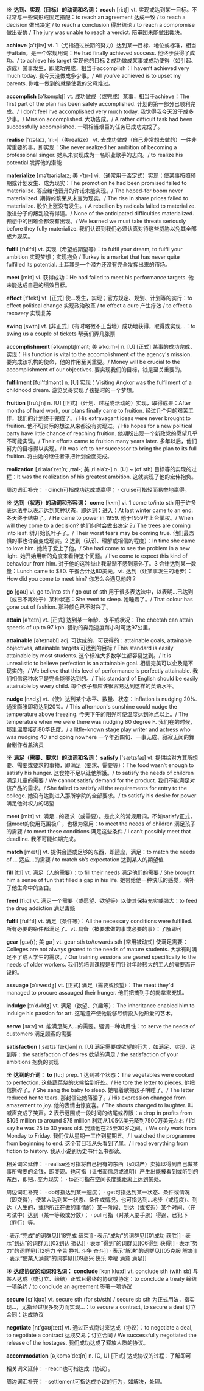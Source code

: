 ☀ <span class="category">**达到、实现（目标）的动词和名词：**</span>
<span class="vocabulary">**reach**</span> [ri:tʃ] 
<span class="definition">vt. 实现或达到某一目标。不过常与一些词形成固定搭配：</span>to reach an agreement 达成一致 / to reach a decision 做出决定 / to reach a conclusion 得出结论 / to reach a compromise 做出妥协 / The jury was unable to reach a verdict. 陪审团未能做出裁决。

<span class="vocabulary">**achieve**</span> [ə'tʃi:v] 
<span class="definition">vt. 1（尤指通过长期的努力）达到某一目标、地位或标准，相当于attain。是一个常规用词：</span>He had finally achieved success. 他终于获得了成功。/ to achieve his target  实现他的目标 <span class="definition">2 成功做成某事或成功使得（如引起、造成）某事发生，即成功完成，相当于accomplish：</span>I haven’t achieved very much today. 我今天没做成多少事。/ All you’ve achieved is to upset my parents. 你唯一做到的就是使我的父母难过。

<span class="vocabulary">**accomplish**</span> [ə'kɒmplɪʃ] 
<span class="definition">vt. 成功做成（或完成）某事，相当于achieve：</span>The first part of the plan has been safely accomplished. 计划的第一部分已顺利完成。/ I don’t feel I’ve accomplished very much today. 我觉得我今天没干成多少事。/ Mission accomplished. 大功告成。/ A rather difficult task had been successfully accomplished. 一项相当艰巨的任务已成功完成了。

<span class="vocabulary">**realise**</span> ['rɪəlaɪz, 'ri:-]（美realize）
<span class="definition">vt. 去成功做成（自己非常想去做的）一件非常重要的事，即实现：</span>She never realized her ambition of becoming a professional singer. 她从未实现成为一名职业歌手的志向。/ to realize his potential 发挥他的潜能
           
<span class="vocabulary">**materialize**</span> [məˈtɪəriəlaɪz; 美 -ˈtɪr-]
<span class="definition">vi.（通常用于否定式）实现；使某事按照预期或计划发生、成为现实：</span>The promotion he had been promised failed to materialize. 答应给他晋升的许诺未能实现。/ The hoped-for boom never materialized. 期待的繁荣从未变为现实。/ The rise in share prices failed to materialize. 股价上涨没有发生。/ A rebellion by radicals failed to materialize. 激进分子的叛乱没有得逞。/ None of the anticipated difficulties materialized. 预想中的困难全都没有出现。/ We learned we must take threats seriously before they fully materialize. 我们认识到我们必须认真对待这些威胁以免其全部成为现实。

<span class="vocabulary">**fulfil**</span> [fʊlˈfɪl]
<span class="definition">vt. 实现（希望或期望等）：</span>to fulfil your dream, to fulfil your ambition 实现梦想；实现抱负 / Turkey is a market that has never quite fulfilled its potential. 土耳其是一个潜力还没有完全发挥出来的市场。
     
<span class="vocabulary">**meet**</span> [mi:t] 
<span class="definition">vi. 获得成功：</span>He had failed to meet his performance targets. 他未能达成自己的绩效目标。

<span class="vocabulary">**effect**</span> [ɪ'fekt] 
<span class="definition">vt. [正式] 使…发生，实现；官方规定、规划、计划等的实行：</span>to effect political change 实现政治改革 / to effect a cure 产生疗效 / to effect a recovery 实现复苏

<span class="vocabulary">**swing**</span> [swɪŋ] 
<span class="definition">vt. [非正式]（有时略微不正当地）成功地获得，取得或实现…：</span>to swing us a couple of tickets 帮我们弄几张票
           
<span class="vocabulary">**accomplishment**</span> [əˈkʌmplɪʃmənt; 美 əˈkɑ:m-]
<span class="definition">n. [U] [正式] 某事的成功完成、实现：</span>His function is vital to the accomplishment of the agency's mission. 要完成该机构的使命，他的作用至关重要。/ Money will be crucial to the accomplishment of our objectives. 要实现我们的目标，钱是至关重要的。
           
<span class="vocabulary">**fulfilment**</span> [fʊl'fɪlmənt]
<span class="definition">n. [U] 实现：</span>Visiting Angkor was the fulfilment of a childhood dream. 游览吴哥实现了孩提时的一个梦想。

<span class="vocabulary">**fruition**</span> [fruˈɪʃn]
<span class="definition">n. [U] [正式]（计划、过程或活动的）实现，取得成果：</span>After months of hard work, our plans finally came to fruition. 经过几个月的艰苦工作，我们的计划终于完成了。/ His extravagant ideas were never brought to fruition. 他不切实际的想法从来都没有实现过。/ His hopes for a new political party have little chance of reaching fruition. 他期盼出现一个新政党的愿望几乎不可能实现。/ Their efforts came to fruition many years later. 多年以后，他们努力的目标得以实现。/ It was left to her successor to bring the plan to its full fruition. 将由她的继任者来把计划全面完成。
           
<span class="vocabulary">**realization**</span> [ˌri:əlaɪˈzeɪʃn; ˌrɪəl-; 美 ˌri:ələˈz-]
<span class="definition">n. [U] ~ (of sth) 目标等的实现的过程：</span>It was the realization of his greatest ambition. 这就实现了他的宏伟抱负。
 
周边词汇补充：
· clinch可指成功达成或赢得；
· cruise可指轻而易举地赢得。

☀ <span class="category">**达到（状态）的动词和形容词：**</span>
<span class="vocabulary">**come**</span> [kʌm] 
<span class="definition">vi. 1 come to/into sth 用于许多表达法中以表示达到某种状态，即达到；进入：</span>At last winter came to an end. 冬天终于结束了。/ He came to power in 1959. 他于1959年上台掌权。/ When will they come to a decision? 他们何时会做出决定？/ The trees are coming into leaf. 树开始长叶子了。/ Their worst fears may be coming true. 他们最恐惧的事也许会变成现实。<span class="definition">2 达到（认识、理解或相信的程度）：</span>In time she came to love him. 她终于爱上了他。/ She had come to see the problem in a new light. 她开始用新的角度来看待这个问题。/ I’ve come to expect this kind of behaviour from him. 对于他的这种举止我渐渐不感到意外了。<span class="definition">3 合计达到某一数量：</span>Lunch came to $80. 午餐合计达80美元。<span class="definition">vt. 达到（让某事发生的地步）：</span>How did you come to meet him? 你怎么会遇见他的？

<span class="vocabulary">**go**</span> [ɡəʊ] 
<span class="definition">vi. go to/into sth / go out of sth 用于很多表达法中，以表明…已达到（或已不再处于）某种状态：</span>She went to sleep. 她睡着了。/ That colour has gone out of fashion. 那种颜色已不时兴了。

<span class="vocabulary">**attain**</span> [ə'teɪn] 
<span class="definition">vt. [正式] 达到某一年龄、水平或状况：</span>The cheetah can attain speeds of up to 97 kph. 猎豹的奔跑速度每小时可达97公里。
                      
<span class="vocabulary">**attainable**</span> [əˈteɪnəbl]
<span class="definition">adj. 可达成的、可获得的：</span>attainable goals, attainable objectives, attainable targets 可达到的目标 / This standard is easily attainable by most students. 这个标准大多数学生都容易达到。/ It is unrealistic to believe perfection is an attainable goal. 相信完美可以企及是不现实的。/ We believe that this level of performance is perfectly attainable. 我们相信这种水平是完全能够达到的。/ This standard of English should be easily attainable by every child. 每个孩子都应该很容易达到这样的英语水平。

<span class="vocabulary">**nudge**</span> [nʌdʒ]
<span class="definition">vt.（使）达到某个水平、数量、状态：</span>Inflation is nudging 20%. 通货膨胀即将达到20%。/ This afternoon's sunshine could nudge the temperature above freezing. 今天下午的阳光可使温度达到冰点以上。/ The temperature when we were there was nudging 80 degree F. 我们在的时候，那里温度接近80华氏度。/ a little-known stage play writer and actress who was nudging 40 and going nowhere 一个年近四旬、一事无成、寂寂无闻的舞台剧作者兼演员

☀ <span class="category">**满足（需要、要求）的动词和名词：**</span>
<span class="vocabulary">**satisfy**</span> ['sætɪsfaɪ] 
<span class="definition">vt. 提供给对方其所想要、需要或要求的事物，即满足（要求、需要等）：</span>The food wasn’t enough to satisfy his hunger. 这食物不足以让他解饿。/ to satisfy the needs of children 满足儿童的需要 / We cannot satisfy demand for the product. 我们不能满足对该产品的需求。/ She failed to satisfy all the requirements for entry to the college. 她没有达到进入那所学院的全部要求。/ to satisfy his desire for power 满足他对权力的渴望

<span class="vocabulary">**meet**</span> [mi:t] 
<span class="definition">vt. 满足…的要求（或需要）。是此义的常规用词，不如satisfy正式，但meet的使用范围极广，也极为常用：</span>to meet the needs of children 满足孩子的需要 / to meet these conditions 满足这些条件 / I can’t possibly meet that deadline. 我不可能如期完成。

<span class="vocabulary">**match**</span> [mætʃ] 
<span class="definition">vt. 提供合适或足够的东西，即适应，满足：</span>to match the needs of ... 适应…的需要 / to match sb’s expectation 达到某人的期望值

<span class="vocabulary">**fill**</span> [fɪl] 
<span class="definition">vt. 满足（人的需要）：</span>to fill their needs 满足他们的需要 / She brought him a sense of fun that filled a gap in his life. 她带给他一种快乐的感觉，填补了他生命中的空白。

<span class="vocabulary">**feed**</span> [fi:d] 
<span class="definition">vt. 满足一个需要（或愿望、欲望等）以使其保持充实或强大：</span>to feed the drug addiction 满足毒瘾
                      
<span class="vocabulary">**fulfil**</span> [fʊlˈfɪl]
<span class="definition">vt. 满足（条件等）：</span>All the necessary conditions were fulfilled. 所有必要的条件都满足了。<span class="definition">vt. 具备（被要求做的事或必要的事）：</span>了解即可
           
<span class="vocabulary">**gear**</span> [gɪə(r); 美 gɪr]
<span class="definition">vt. gear sth to/towards sth [常用被动式] 使满足需要：</span>Colleges are not always geared to the needs of mature students. 大学有时满足不了成人学生的需求。/ Our training sessions are geared specifically to the needs of older workers. 我们的培训课程是专门针对年龄较大的工人的需要而开设的。

<span class="vocabulary">**assuage**</span> [əˈsweɪdʒ]
<span class="definition">vt. [正式] 满足（需要或欲望）：</span>The meat they'd managed to procure assuaged their hunger. 他们把搞到手的肉拿来充饥。
           
<span class="vocabulary">**indulge**</span> [ɪnˈdʌldʒ]
<span class="definition">vt. 满足（欲望、兴趣等）：</span>The inheritance enabled him to indulge his passion for art. 这笔遗产使他能够尽情投入他热爱的艺术。

<span class="vocabulary">**serve**</span> [sə:v] 
<span class="definition">vt. 能满足某人…的需要。强调一种功用性：</span>to serve the needs of customers 满足顾客的需要

<span class="vocabulary">**satisfaction**</span> [͵sætɪs'fækʃən] 
<span class="definition">n. [U] 满足需要或欲望的行为，如满足、实现、达到等：</span>the satisfaction of desires 欲望的满足 / the satisfaction of your ambitions 抱负的实现

☀ <span class="category">**达到的介词：**</span>
<span class="vocabulary">**to**</span> [tu:] 
<span class="definition">prep. 1 达到某个状态：</span>The vegetables were cooked to perfection. 这些蔬菜烧的火候恰到好处。/ He tore the letter to pieces. 他把信撕碎了。/ She sang the baby to sleep. 她唱着歌把孩子哄睡了。/ The letter reduced her to tears. 那封信让她落泪了。/ His expression changed from amazement to joy. 他的表情由惊变喜。/ The shouts changed to laughter. 叫喊声变成了笑声。<span class="definition">2 表示范围或一段时间的结尾或界限：</span>a drop in profits from $105 million to around $75 million 利润从1.05亿美元降到7500万美元左右 / I’d say he was 25 to 30 years old. 我猜他在25至30岁之间。/ We only work from Monday to Friday. 我们仅从星期一工作到星期五。/ I watched the programme from beginning to end. 这个节目我从头看到了尾。/ I read everything from fiction to history. 我从小说到历史书什么书都读。

相关词义延伸：
· realise还可指将自己拥有的东西（如财产）卖掉以得到自己做某事所需要的金钱，即变现。也可指（让书面信息或说明）产生出能被看到或听到的东西，即把…变为现实；
· to还可指在空间长度或距离上达到某处。

周边词汇补充：
· do可指达到某一速度；
· get可指达到某一状态、条件或情况（即变得），使某人达到某一状态、条件或情况。也可指达到…地步（或程度）、到达（人生的，或你所正在做的事情的）某一阶段、到达（或接近）某个时间、（在考试中）达到（某一等级或分数）；
· pull可指（对某人耍手腕）得逞、已犯下（罪行）等。

· 表示“完成”的词群见[[18完成 结束]]
· 表示“成功”的词群见[[01成功 获胜]]
· 表示“到达”的词群见[[02到达 抵达]]
· 表示“得到”的词群见[[06得到 获得]]
· 表示“努力”的词群见[[12努力 辛苦 挣扎 斗争 奋斗]]
· 表示“解决”的词群见[[05克服 解决]]
· 表示“使某人满意”的词群见[[09高兴 快乐 幸福 满意 满足]]

☀ <span class="category">**达成协议的动词和名词：**</span>
<span class="vocabulary">**conclude**</span> [kən'klu:d] 
<span class="definition">vt. conclude sth (with sb) 与某人达成（或订立、缔结）正式且最终的协议或协定：</span>to conclude a treaty 缔结一项条约 / to conclude an agreement 签署一项协议

<span class="vocabulary">**secure**</span> [sɪ'kjʊə] 
<span class="definition">vt. secure sth (for sb/sth) / secure sb sth 为正式用法，指实现…，尤指经过很多努力而实现…：</span>to secure a contract, to secure a deal 订立合同；达成协议

<span class="vocabulary">**negotiate**</span> [nɪ'ɡəʊʃɪeɪt] 
<span class="definition">vt. 通过正式商讨来达成（协议）：</span>to negotiate a deal, to negotiate a contract 达成交易；订立合同 / We successfully negotiated the release of the hostages. 我们成功达成了释放人质的协议。

<span class="vocabulary">**accommodation**</span> [ə͵kɒmə'deɪʃn] 
<span class="definition">n. [C, U] [正式] 达成协议的过程：</span>了解即可

相关词义延伸：
· reach也可指达成（协议）。

周边词汇补充：
· settlement可指达成协议的行为，如解决，处理。
